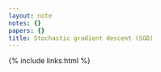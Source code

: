 ```yaml
---
layout: note
notes: {}
papers: {}
title: Stochastic gradient descent (SGD)
---
```

{% include links.html %}
